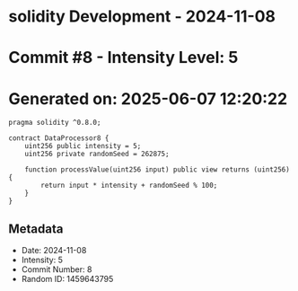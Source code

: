 ﻿# solidity Development - 2024-11-08
# Commit #8 - Intensity Level: 5
# Generated on: 2025-06-07 12:20:22
```solidity
pragma solidity ^0.8.0;

contract DataProcessor8 {
    uint256 public intensity = 5;
    uint256 private randomSeed = 262875;

    function processValue(uint256 input) public view returns (uint256) {
        return input * intensity + randomSeed % 100;
    }
}
```
## Metadata
- Date: 2024-11-08
- Intensity: 5
- Commit Number: 8
- Random ID: 1459643795
